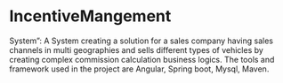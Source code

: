 # IncentiveMangement
System”: A System creating a solution for a sales company having sales channels in multi geographies and sells different types of vehicles by creating complex commission calculation business logics. The tools and framework used in the project are Angular, Spring boot, Mysql, Maven.
